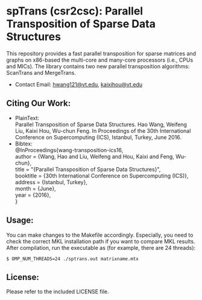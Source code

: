 # spTrans (csr2csc): Parallel Transposition of Sparse Data Structures
This repository provides a fast parallel transposition for sparse matrices and graphs on x86-based the multi-core and many-core processors (i.e., CPUs and MICs). The library contains two new parallel transposition algorithms: ScanTrans and MergeTrans. 

* Contact Email: hwang121@vt.edu, kaixihou@vt.edu


## Citing Our Work:
* PlainText:  
Parallel Transposition of Sparse Data Structures. 
Hao Wang, Weifeng Liu, Kaixi Hou, Wu-chun Feng.
In Proceedings of the 30th International Conference on Supercomputing (ICS), 
Istanbul, Turkey, 
June 2016.
* Bibtex:  
@InProceedings{wang-transposition-ics16,  
	author =	{Wang, Hao and Liu, Weifeng and Hou, Kaixi and Feng, Wu-chun},  
	title = 	"{Parallel Transposition of Sparse Data Structures}",  
	booktitle =	{30th International Conference on Supercomputing (ICS)},  
	address =	{Istanbul, Turkey},  
	month =	{June},  
	year =	{2016},  
}

## Usage:
You can make changes to the Makefile accordingly. Especially, you need to check the correct 
MKL installation path if you want to compare MKL results. After compilation, run the executable as (for example, there are 24 threads):
```
$ OMP_NUM_THREADS=24 ./sptrans.out matrixname.mtx
```

## License: 
Please refer to the included LICENSE file.
